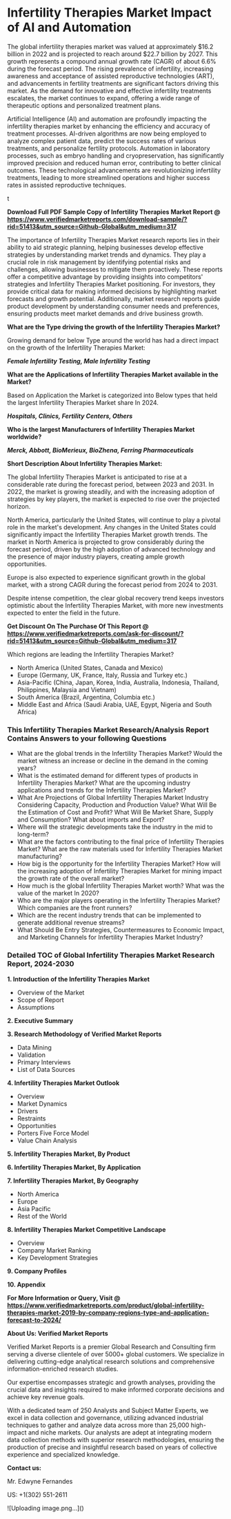 <h1>Infertility Therapies Market Impact of AI and Automation</h1><p>The global infertility therapies market was valued at approximately $16.2 billion in 2022 and is projected to reach around $22.7 billion by 2027. This growth represents a compound annual growth rate (CAGR) of about 6.6% during the forecast period. The rising prevalence of infertility, increasing awareness and acceptance of assisted reproductive technologies (ART), and advancements in fertility treatments are significant factors driving this market. As the demand for innovative and effective infertility treatments escalates, the market continues to expand, offering a wide range of therapeutic options and personalized treatment plans.</p><p>Artificial Intelligence (AI) and automation are profoundly impacting the infertility therapies market by enhancing the efficiency and accuracy of treatment processes. AI-driven algorithms are now being employed to analyze complex patient data, predict the success rates of various treatments, and personalize fertility protocols. Automation in laboratory processes, such as embryo handling and cryopreservation, has significantly improved precision and reduced human error, contributing to better clinical outcomes. These technological advancements are revolutionizing infertility treatments, leading to more streamlined operations and higher success rates in assisted reproductive techniques.</p>t</p><p id="" class=""><strong>Download Full PDF Sample Copy of Infertility Therapies Market Report @ <a href="https://www.verifiedmarketreports.com/download-sample/?rid=51413&utm_source=Github-Global&utm_medium=317" target="_blank">https://www.verifiedmarketreports.com/download-sample/?rid=51413&utm_source=Github-Global&utm_medium=317</a></strong></p><p>The importance of&nbsp;Infertility Therapies Market research reports lies in their ability to aid strategic planning, helping businesses develop effective strategies by understanding market trends and dynamics. They play a crucial role in risk management by identifying potential risks and challenges, allowing businesses to mitigate them proactively. These reports offer a competitive advantage by providing insights into competitors' strategies and Infertility Therapies Market positioning. For investors, they provide critical data for making informed decisions by highlighting market forecasts and growth potential. Additionally, market research reports guide product development by understanding consumer needs and preferences, ensuring products meet market demands and drive business growth.</p><p><strong>What are the&nbsp;Type driving the growth of the Infertility Therapies Market?</strong></p><p id="" class="">Growing demand for below Type around the world has had a direct impact on the growth of the Infertility Therapies Market:</p><em><strong>Female Infertility Testing, Male Infertility Testing</strong></em></p><strong>What are the&nbsp;Applications&nbsp;of Infertility Therapies Market available in the Market?</strong></p><p id="" class="">Based on Application the Market is categorized into Below types that held the largest Infertility Therapies Market share In 2024.</p><em><strong>Hospitals, Clinics, Fertility Centers, Others</strong></em></p><strong>Who is the largest Manufacturers of Infertility Therapies Market worldwide?</strong></p><p><em><strong>Merck, Abbott, BioMerieux, BioZhena, Ferring Pharmaceuticals</strong></em></p><p id="" class=""><strong>Short Description About Infertility Therapies Market:</strong></p><p>The global Infertility Therapies Market is anticipated to rise at a considerable rate during the forecast period, between 2023 and 2031. In 2022, the market is growing steadily, and with the increasing adoption of strategies by key players, the market is expected to rise over the projected horizon.</p><p>North America, particularly the United States, will continue to play a pivotal role in the market's development. Any changes in the United States could significantly impact the Infertility Therapies Market growth trends. The market in North America is projected to grow considerably during the forecast period, driven by the high adoption of advanced technology and the presence of major industry players, creating ample growth opportunities.</p><p>Europe is also expected to experience significant growth in the global market, with a strong CAGR during the forecast period from 2024 to 2031.</p><p>Despite intense competition, the clear global recovery trend keeps investors optimistic about the Infertility Therapies Market, with more new investments expected to enter the field in the future.</p><p id="" class=""><strong>Get Discount On The Purchase Of This Report @ <a href="https://www.verifiedmarketreports.com/ask-for-discount/?rid=51413&utm_source=Github-Global&utm_medium=317" target="_blank">https://www.verifiedmarketreports.com/ask-for-discount/?rid=51413&utm_source=Github-Global&utm_medium=317</a></strong></p>Which regions are leading the Infertility Therapies Market?</p><ul><li>North America (United States, Canada and Mexico)</li><li>Europe (Germany, UK, France, Italy, Russia and Turkey etc.)</li><li>Asia-Pacific (China, Japan, Korea, India, Australia, Indonesia, Thailand, Philippines, Malaysia and Vietnam)</li><li>South America (Brazil, Argentina, Columbia etc.)</li><li>Middle East and Africa (Saudi Arabia, UAE, Egypt, Nigeria and South Africa)</li></ul><h3 id="" class="">This Infertility Therapies Market Research/Analysis Report Contains Answers to your following Questions</h3><ul><li>What are the global trends in the Infertility Therapies Market? Would the market witness an increase or decline in the demand in the coming years?</li><li>What is the estimated demand for different types of products in Infertility Therapies Market? What are the upcoming industry applications and trends for the Infertility Therapies Market?</li><li>What Are Projections of Global Infertility Therapies Market Industry Considering Capacity, Production and Production Value? What Will Be the Estimation of Cost and Profit? What Will Be Market Share, Supply and Consumption? What about imports and Export?</li><li>Where will the strategic developments take the industry in the mid to long-term?</li><li>What are the factors contributing to the final price of Infertility Therapies Market? What are the raw materials used for Infertility Therapies Market manufacturing?</li><li>How big is the opportunity for the Infertility Therapies Market? How will the increasing adoption of Infertility Therapies Market for mining impact the growth rate of the overall market?</li><li>How much is the global Infertility Therapies Market worth? What was the value of the market In 2020?</li><li>Who are the major players operating in the Infertility Therapies Market? Which companies are the front runners?</li><li>Which are the recent industry trends that can be implemented to generate additional revenue streams?</li><li>What Should Be Entry Strategies, Countermeasures to Economic Impact, and Marketing Channels for Infertility Therapies Market Industry?</li></ul><h3 id="" class="">Detailed TOC of Global Infertility Therapies Market Research Report, 2024-2030</h3><p id="" class=""><strong>1. Introduction of the Infertility Therapies Market</strong></p><ul><li>Overview of the Market</li><li>Scope of Report</li><li>Assumptions</li></ul><p id="" class=""><strong>2. Executive Summary</strong></p><p id="" class=""><strong>3. Research Methodology of Verified Market Reports</strong></p><ul><li>Data Mining</li><li>Validation</li><li>Primary Interviews</li><li>List of Data Sources</li></ul><p id="" class=""><strong>4. Infertility Therapies Market Outlook</strong></p><ul><li>Overview</li><li>Market Dynamics</li><li>Drivers</li><li>Restraints</li><li>Opportunities</li><li>Porters Five Force Model</li><li>Value Chain Analysis</li></ul><p id="" class=""><strong>5. Infertility Therapies Market, By Product</strong></p><p id="" class=""><strong>6. Infertility Therapies Market, By Application</strong></p><p id="" class=""><strong>7. Infertility Therapies Market, By Geography</strong></p><ul><li>North America</li><li>Europe</li><li>Asia Pacific</li><li>Rest of the World</li></ul><p id="" class=""><strong>8. Infertility Therapies Market Competitive Landscape</strong></p><ul><li>Overview</li><li>Company Market Ranking</li><li>Key Development Strategies</li></ul><p id="" class=""><strong>9. Company Profiles</strong></p><p id="" class=""><strong>10. Appendix</strong></p><p id="" class=""><strong>For More Information or Query, Visit @ <a href="https://www.verifiedmarketreports.com/product/global-infertility-therapies-market-2019-by-company-regions-type-and-application-forecast-to-2024/" target="_blank">https://www.verifiedmarketreports.com/product/global-infertility-therapies-market-2019-by-company-regions-type-and-application-forecast-to-2024/</a></strong></p><p id="" class=""><strong>About Us: Verified Market Reports</strong></p><p id="" class="">Verified Market Reports is a premier Global Research and Consulting firm serving a diverse clientele of over 5000+ global customers. We specialize in delivering cutting-edge analytical research solutions and comprehensive information-enriched research studies.</p><p id="" class="">Our expertise encompasses strategic and growth analyses, providing the crucial data and insights required to make informed corporate decisions and achieve key revenue goals.</p><p id="" class="">With a dedicated team of 250 Analysts and Subject Matter Experts, we excel in data collection and governance, utilizing advanced industrial techniques to gather and analyze data across more than 25,000 high-impact and niche markets. Our analysts are adept at integrating modern data collection methods with superior research methodologies, ensuring the production of precise and insightful research based on years of collective experience and specialized knowledge.</p><p id="" class=""><strong>Contact us:</strong></p><p id="" class="">Mr. Edwyne Fernandes</p><p id="" class="">US: +1(302) 551-2611</p>
![Uploading image.png…]()
